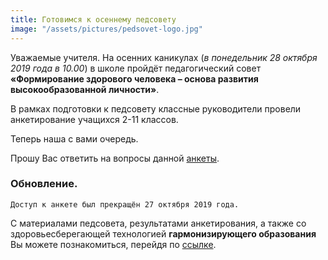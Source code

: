 ```yaml
---
title: Готовимся к осеннему педсовету
image: "/assets/pictures/pedsovet-logo.jpg"
---
```


Уважаемые учителя. На осенних каникулах (*в понедельник 28 октября 2019 года в 10.00*) в школе пройдёт педагогический совет **«Формирование здорового человека – основа развития высокообразованной личности»**. 

В рамках подготовки к педсовету классные руководители провели анкетирование учащихся 2-11 классов. 

Теперь наша с вами очередь. 

Прошу Вас ответить на вопросы данной [анкеты](https://docs.google.com/forms/d/e/1FAIpQLSdTNx1XspvMsquM62xiabwmNZ2wYjyNqkq86ga1q5tlEUikew/viewform?usp=sf_link).

### Обновление.

```
Доступ к анкете был прекращён 27 октября 2019 года.
```

С материалами педсовета, результатами анкетирования, а также со здоровьесберегающей технологией **гармонизирующего образования** Вы можете познакомиться, перейдя по [ссылке](https://drive.google.com/open?id=1eTr-XPiR41-4rZaIcaIV5Yzg1Dla3_O_).